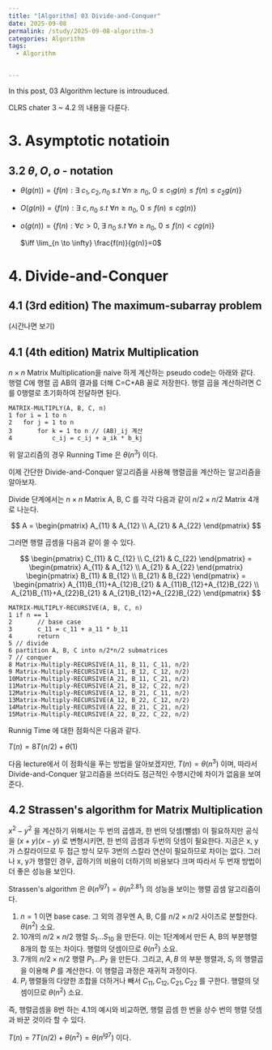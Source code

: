 ```yaml
---
title: "[Algorithm] 03 Divide-and-Conquer"
date: 2025-09-08
permalink: /study/2025-09-08-algorithm-3
categories: Algorithm
tags: 
  - Algorithm


---
```


In this post, 03 Algorithm lecture is introuduced. 



CLRS chater 3 ~ 4.2 의 내용을 다룬다.

# 3. Asymptotic notatioin

## 3.2 $\theta, O, o$ - notation

- $\theta (g(n)) = \{f(n) : \exists \ c_1, c_2, n_0 \ s.t \ \forall n\geq n_0, \ 0\leq c_1g(n)\leq f(n)\leq c_2g(n) \}$
- $O(g(n)) = \{f(n) : \exists \ c, n_0 \ s.t \ \forall n\geq n_0, \ 0\leq f(n)\leq cg(n) \}$
- $o(g(n)) = \{f(n) : \forall c>0, \ \exists \ n_0 \ s.t \ \forall n\geq n_0, \ 0\leq f(n)<cg(n) \}$ 

  $\iff \lim_{n \to \infty} \frac{f(n)}{g(n)}=0$



# 4. Divide-and-Conquer

## 4.1 (3rd edition) The maximum-subarray problem

(시간나면 보기)

## 4.1 (4th edition) Matrix Multiplication

$n \times n$ Matrix Multiplication을 naive 하게 계산하는 pseudo code는 아래와 같다. 행렬 C에 행렬 곱 AB의 결과를 더해 C=C+AB 꼴로 저장한다. 행렬 곱을 계산하려면 C를 0행렬로 초기화하여 전달하면 된다.

```pseudocode
MATRIX-MULTIPLY(A, B, C, n)
1 for i = 1 to n
2 	for j = 1 to n
3 		for k = 1 to n // (AB)_ij 계산
4 			c_ij = c_ij + a_ik * b_kj
```

위 알고리즘의 경우 Running Time 은 $\theta(n^3)$ 이다.

이제 간단한 Divide-and-Conquer 알고리즘을 사용해 행렬곱을 계산하는 알고리즘을 알아보자. 

Divide 단계에서는 $n \times n$ Matrix A, B, C 를 각각 다음과 같이 $n/2 \times n/2$ Matrix 4개로 나눈다. 

$$
A = \begin{pmatrix}
A_{11} & A_{12} \\
A_{21} & A_{22}
\end{pmatrix}
$$


그러면 행렬 곱셈을 다음과 같이 쓸 수 있다. 

$$
\begin{pmatrix}
C_{11} & C_{12} \\
C_{21} & C_{22}
\end{pmatrix} = \begin{pmatrix}
A_{11} & A_{12} \\
A_{21} & A_{22}
\end{pmatrix} \begin{pmatrix}
B_{11} & B_{12} \\
B_{21} & B_{22}
\end{pmatrix} = \begin{pmatrix}
A_{11}B_{11}+A_{12}B_{21} & A_{11}B_{12}+A_{12}B_{22} \\
A_{21}B_{11}+A_{22}B_{21} & A_{21}B_{12}+A_{22}B_{22}
\end{pmatrix}
$$


```pseudocode
MATRIX-MULTIPLY-RECURSIVE(A, B, C, n)
1 if n == 1
2		// base case
3		c_11 = c_11 + a_11 * b_11
4		return
5 // divide
6 partition A, B, C into n/2*n/2 submatrices
7 // conquer
8 Matrix-Multiply-RECURSIVE(A_11, B_11, C_11, n/2)
9 Matrix-Multiply-RECURSIVE(A_11, B_12, C_12, n/2)
10Matrix-Multiply-RECURSIVE(A_21, B_11, C_21, n/2)
11Matrix-Multiply-RECURSIVE(A_21, B_12, C_22, n/2)
12Matrix-Multiply-RECURSIVE(A_12, B_21, C_11, n/2)
13Matrix-Multiply-RECURSIVE(A_12, B_22, C_12, n/2)
14Matrix-Multiply-RECURSIVE(A_22, B_21, C_21, n/2)
15Matrix-Multiply-RECURSIVE(A_22, B_22, C_22, n/2)
```

Runnig Time 에 대한 점화식은 다음과 같다.

$T(n) = 8T(n/2) + \theta(1)$

다음 lecture에서 이 점화식을 푸는 방법을 알아보겠지만, $T(n) = \theta(n^3)$ 이며, 따라서 Divide-and-Conquer 알고리즘을 쓰더라도 점근적인 수행시간에 차이가 없음을 보여준다. 

## 4.2 Strassen's algorithm for Matrix Multiplication 

$x^2 - y^2$ 을 계산하기 위해서는 두 번의 곱셈과, 한 번의 덧셈(뺄셈) 이 필요하지만 공식을 $(x+y)(x-y)$ 로 변형시키면, 한 번의 곱셈과 두번의 덧셈이 필요한다. 지금은 x, y가 스칼라이므로 두 접근 방식 모두 3번의 스칼라 연산이 필요하므로 차이는 없다. 그러나 x, y가 행렬인 경우, 곱하기의 비용이 더하기의 비용보다 크며 따라서 두 번재 방법이 더 좋은 성능을 보인다.

Strassen's algorithm 은 $\theta(n^{lg7}) = \theta(n^2.81)$ 의 성능을 보이는 행렬 곱셈 알고리즘이다. 

1. $n=1$ 이면 base case. 그 외의 경우엔 A, B, C를 $n/2 \times n/2$ 사이즈로 분할한다. $\theta(n^2)$ 소요.
2. 10개의 $n/2 \times n/2$ 행렬 $S_1 ... S_{10}$ 을 만든다. 이는 1단계에서 만든 A, B의 부분행렬 8개의 합 또는 차이다. 행렬의 덧셈이므로  $\theta(n^2)$ 소요.
3. 7개의 $n/2 \times n/2$ 행렬 $P_1 ... P_7$ 을 만든다.  그리고, $A, B$ 의 부분 행렬과, $S_i$ 의 행렬곱을 이용해 $P$ 를 계산한다. 이 행렬곱 과정은 재귀적 과정이다. 
4. $P_i$ 행렬들의 다양한 조합을 더하거나 빼서 $C_{11}, C_{12}, C_{21}, C_{22}$ 를 구한다. 행렬의 덧셈이므로  $\theta(n^2)$ 소요.

즉, 행렬곱셈을 8번 하는 4.1의 예시와 비교하면, 행렬 곱셈 한 번을 상수 번의 행렬 덧셈과 바꾼 것이라 할 수 있다. 

$T(n) = 7T(n/2) + \theta(n^2) = \theta(n^{lg7})$ 이다. 

